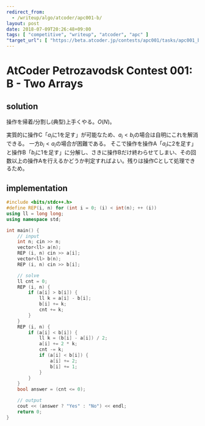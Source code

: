 ```yaml
---
redirect_from:
  - /writeup/algo/atcoder/apc001-b/
layout: post
date: 2018-07-09T20:26:48+09:00
tags: [ "competitive", "writeup", "atcoder", "apc" ]
"target_url": [ "https://beta.atcoder.jp/contests/apc001/tasks/apc001_b" ]
---
```


# AtCoder Petrozavodsk Contest 001: B - Two Arrays

## solution

操作を帰着/分割し(典型)上手くやる。$O(N)$。

実質的に操作C「$a_i$に$1$を足す」が可能なため、$a_i \lt b_i$の場合は自明にこれを解消できる。
一方$b_i \lt a_i$の場合が困難である。
そこで操作を操作A「$a_i$に$2$を足す」と操作B「$b_i$に$1$を足す」に分解し、さきに操作Bだけ終わらせてしまい、その回数以上の操作Aを行えるかどうか判定すればよい。残りは操作Cとして処理できるため。

## implementation

``` c++
#include <bits/stdc++.h>
#define REP(i, n) for (int i = 0; (i) < int(n); ++ (i))
using ll = long long;
using namespace std;

int main() {
    // input
    int n; cin >> n;
    vector<ll> a(n);
    REP (i, n) cin >> a[i];
    vector<ll> b(n);
    REP (i, n) cin >> b[i];

    // solve
    ll cnt = 0;
    REP (i, n) {
        if (a[i] > b[i]) {
            ll k = a[i] - b[i];
            b[i] += k;
            cnt += k;
        }
    }
    REP (i, n) {
        if (a[i] < b[i]) {
            ll k = (b[i] - a[i]) / 2;
            a[i] += 2 * k;
            cnt -= k;
            if (a[i] < b[i]) {
                a[i] += 2;
                b[i] += 1;
            }
        }
    }
    bool answer = (cnt <= 0);

    // output
    cout << (answer ? "Yes" : "No") << endl;
    return 0;
}
```
